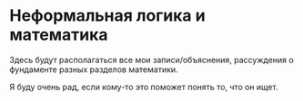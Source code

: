 # Неформальная логика и математика
Здесь будут располагаться все мои записи/объяснения, рассуждения
о фундаменте разных разделов математики.

Я буду очень рад, если кому-то это поможет понять то, что он ищет.
